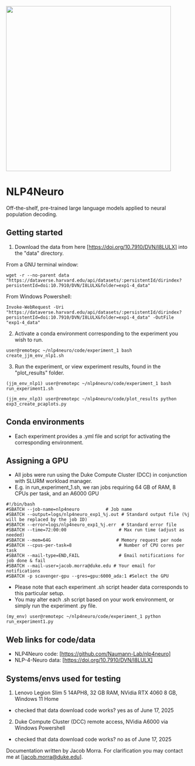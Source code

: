 <img src="https://github.com/user-attachments/assets/5ba45c6e-999b-43a0-881c-689adb8b99d7" width="450">

# NLP4Neuro
Off-the-shelf, pre-trained large language models applied to neural population decoding.

## Getting started

1) Download the data from here [https://doi.org/10.7910/DVN/I8LULX] into the "data" directory.

From a GNU terminal window:
```
wget -r --no-parent data "https://dataverse.harvard.edu/api/datasets/:persistentId/dirindex?persistentId=doi:10.7910/DVN/I8LULX&folder=exp1-4_data"
```

From Windows Powershell:
```
Invoke-WebRequest -Uri "https://dataverse.harvard.edu/api/datasets/:persistentId/dirindex?persistentId=doi:10.7910/DVN/I8LULX&folder=exp1-4_data" -OutFile "exp1-4_data"
```

2) Activate a conda environment corresponding to the experiment you wish to run.
```
user@remotepc ~/nlp4neuro/code/experiment_1 bash create_jjm_env_nlp1.sh
```

3) Run the experiment, or view experiment results, found in the "plot_results" folder.
```
(jjm_env_nlp1) user@remotepc ~/nlp4neuro/code/experiment_1 bash run_experiment1.sh
```
```
(jjm_env_nlp3) user@remotepc ~/nlp4neuro/code/plot_results python exp3_create_pcaplots.py
```

## Conda environments

- Each experiment provides a .yml file and script for activating the corresponding environment.

## Assigning a GPU
- All jobs were run using the Duke Compute Cluster (DCC) in conjunction with SLURM workload manager.
- E.g. in run_experiment_1.sh, we ran jobs requiring 64 GB of RAM, 8 CPUs per task, and an A6000 GPU

```
#!/bin/bash
#SBATCH --job-name=nlp4neuro          # Job name
#SBATCH --output=logs/nlp4neuro_exp1_%j.out # Standard output file (%j will be replaced by the job ID)
#SBATCH --error=logs/nlp4neuro_exp1_%j.err  # Standard error file
#SBATCH --time=72:00:00                    # Max run time (adjust as needed)
#SBATCH --mem=64G                         # Memory request per node
#SBATCH --cpus-per-task=8                  # Number of CPU cores per task
#SBATCH --mail-type=END,FAIL               # Email notifications for job done & fail
#SBATCH --mail-user=jacob.morra@duke.edu # Your email for notifications
#SBATCH -p scavenger-gpu --gres=gpu:6000_ada:1 #Select the GPU
```

- Please note that each experiment .sh script header data corresponds to this particular setup.
- You may alter each .sh script based on your work environment, or simply run the experiment .py file. 

```
(my_env) user@remotepc ~/nlp4neuro/code/experiment_1 python run_experiment1.py
```

## Web links for code/data
- NLP4Neuro code: [https://github.com/Naumann-Lab/nlp4neuro]
- NLP-4-Neuro data: [https://doi.org/10.7910/DVN/I8LULX]


## Systems/envs used for testing
1) Lenovo Legion Slim 5 14APH8, 32 GB RAM, NVidia RTX 4060 8 GB, Windows 11 Home
- checked that data download code works? yes as of June 17, 2025
2) Duke Compute Cluster (DCC) remote access, NVidia A6000 via Windows Powershell
- checked that data download code works? no as of June 17, 2025

Documentation written by Jacob Morra. For clarification you may contact me at [jacob.morra@duke.edu].
